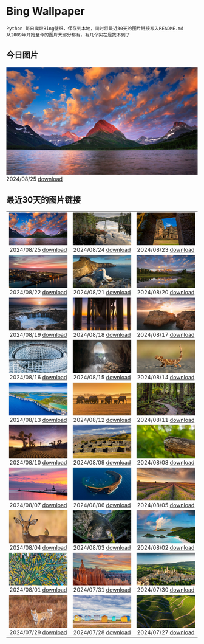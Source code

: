 # Bing Wallpaper

```
Python 每日爬取Bing壁纸，保存到本地，同时将最近30天的图片链接写入README.md
从2009年开始至今的图片大部分都有，有几个实在是找不到了
```



## 今日图片


![](./images/2024/08/25/SwiftcurrentLake_ZH-CN1513761894_1920x1080_2024-08-25.jpg)2024/08/25 [download](./images/2024/08/25/SwiftcurrentLake_ZH-CN1513761894_1920x1080_2024-08-25.jpg)

## 最近30天的图片链接


|      |      |      |
| :----: | :----: | :----: |
|![](./images/2024/08/25/SwiftcurrentLake_ZH-CN1513761894_1920x1080_2024-08-25.jpg)2024/08/25 [download](./images/2024/08/25/SwiftcurrentLake_ZH-CN1513761894_1920x1080_2024-08-25.jpg)|![](./images/2024/08/24/KatahdinWoods_ZH-CN0748954905_1920x1080_2024-08-24.jpg)2024/08/24 [download](./images/2024/08/24/KatahdinWoods_ZH-CN0748954905_1920x1080_2024-08-24.jpg)|![](./images/2024/08/23/PrasatPhanom_ZH-CN0445884858_1920x1080_2024-08-23.jpg)2024/08/23 [download](./images/2024/08/23/PrasatPhanom_ZH-CN0445884858_1920x1080_2024-08-23.jpg)|
|![](./images/2024/08/22/OceanCityMD_ZH-CN1876928284_1920x1080_2024-08-22.jpg)2024/08/22 [download](./images/2024/08/22/OceanCityMD_ZH-CN1876928284_1920x1080_2024-08-22.jpg)|![](./images/2024/08/21/NazcaBooby_ZH-CN1534931799_1920x1080_2024-08-21.jpg)2024/08/21 [download](./images/2024/08/21/NazcaBooby_ZH-CN1534931799_1920x1080_2024-08-21.jpg)|![](./images/2024/08/20/TetonSunrise_ZH-CN1118823848_1920x1080_2024-08-20.jpg)2024/08/20 [download](./images/2024/08/20/TetonSunrise_ZH-CN1118823848_1920x1080_2024-08-20.jpg)|
|![](./images/2024/08/19/RegataSanGines_ZH-CN0807566522_1920x1080_2024-08-19.jpg)2024/08/19 [download](./images/2024/08/19/RegataSanGines_ZH-CN0807566522_1920x1080_2024-08-19.jpg)|![](./images/2024/08/18/HuntingtonBeach_ZH-CN0368691951_1920x1080_2024-08-18.jpg)2024/08/18 [download](./images/2024/08/18/HuntingtonBeach_ZH-CN0368691951_1920x1080_2024-08-18.jpg)|![](./images/2024/08/17/AlfanzinaLighthouse_ZH-CN9704515669_1920x1080_2024-08-17.jpg)2024/08/17 [download](./images/2024/08/17/AlfanzinaLighthouse_ZH-CN9704515669_1920x1080_2024-08-17.jpg)|
|![](./images/2024/08/16/JapanRollerCoaster_ZH-CN7954058301_1920x1080_2024-08-16.jpg)2024/08/16 [download](./images/2024/08/16/JapanRollerCoaster_ZH-CN7954058301_1920x1080_2024-08-16.jpg)|![](./images/2024/08/15/HangCave_ZH-CN9217507365_1920x1080_2024-08-15.jpg)2024/08/15 [download](./images/2024/08/15/HangCave_ZH-CN9217507365_1920x1080_2024-08-15.jpg)|![](./images/2024/08/14/WatarrkaLizard_ZH-CN7974623468_1920x1080_2024-08-14.jpg)2024/08/14 [download](./images/2024/08/14/WatarrkaLizard_ZH-CN7974623468_1920x1080_2024-08-14.jpg)|
|![](./images/2024/08/13/DugiOtokCroatia_ZH-CN7791404392_1920x1080_2024-08-13.jpg)2024/08/13 [download](./images/2024/08/13/DugiOtokCroatia_ZH-CN7791404392_1920x1080_2024-08-13.jpg)|![](./images/2024/08/12/ElephantsAmboseli_ZH-CN7596989061_1920x1080_2024-08-12.jpg)2024/08/12 [download](./images/2024/08/12/ElephantsAmboseli_ZH-CN7596989061_1920x1080_2024-08-12.jpg)|![](./images/2024/08/11/TofinoVancouver_ZH-CN6920493172_1920x1080_2024-08-11.jpg)2024/08/11 [download](./images/2024/08/11/TofinoVancouver_ZH-CN6920493172_1920x1080_2024-08-11.jpg)|
|![](./images/2024/08/10/JoshuaTreeNP_ZH-CN5917576674_1920x1080_2024-08-10.jpg)2024/08/10 [download](./images/2024/08/10/JoshuaTreeNP_ZH-CN5917576674_1920x1080_2024-08-10.jpg)|![](./images/2024/08/09/IncaRuinPeru_ZH-CN5068602301_1920x1080_2024-08-09.jpg)2024/08/09 [download](./images/2024/08/09/IncaRuinPeru_ZH-CN5068602301_1920x1080_2024-08-09.jpg)|![](./images/2024/08/08/SpottedOwlet_ZH-CN0841935587_1920x1080_2024-08-08.jpg)2024/08/08 [download](./images/2024/08/08/SpottedOwlet_ZH-CN0841935587_1920x1080_2024-08-08.jpg)|
|![](./images/2024/08/07/MichiganLighthouse_ZH-CN0581377136_1920x1080_2024-08-07.jpg)2024/08/07 [download](./images/2024/08/07/MichiganLighthouse_ZH-CN0581377136_1920x1080_2024-08-07.jpg)|![](./images/2024/08/06/MolokiniHawaii_ZH-CN0375050872_1920x1080_2024-08-06.jpg)2024/08/06 [download](./images/2024/08/06/MolokiniHawaii_ZH-CN0375050872_1920x1080_2024-08-06.jpg)|![](./images/2024/08/05/HertfordshireLavender_ZH-CN9771886404_1920x1080_2024-08-05.jpg)2024/08/05 [download](./images/2024/08/05/HertfordshireLavender_ZH-CN9771886404_1920x1080_2024-08-05.jpg)|
|![](./images/2024/08/04/ImpalaOxpecker_ZH-CN9652434873_1920x1080_2024-08-04.jpg)2024/08/04 [download](./images/2024/08/04/ImpalaOxpecker_ZH-CN9652434873_1920x1080_2024-08-04.jpg)|![](./images/2024/08/03/WulongKarst_ZH-CN9386528384_1920x1080_2024-08-03.jpg)2024/08/03 [download](./images/2024/08/03/WulongKarst_ZH-CN9386528384_1920x1080_2024-08-03.jpg)|![](./images/2024/08/02/TrunkBay_ZH-CN9268190655_1920x1080_2024-08-02.jpg)2024/08/02 [download](./images/2024/08/02/TrunkBay_ZH-CN9268190655_1920x1080_2024-08-02.jpg)|
|![](./images/2024/08/01/KaptaiLake_ZH-CN9085738832_1920x1080_2024-08-01.jpg)2024/08/01 [download](./images/2024/08/01/KaptaiLake_ZH-CN9085738832_1920x1080_2024-08-01.jpg)|![](./images/2024/07/31/HoodoosBryce_ZH-CN8398575172_1920x1080_2024-07-31.jpg)2024/07/31 [download](./images/2024/07/31/HoodoosBryce_ZH-CN8398575172_1920x1080_2024-07-31.jpg)|![](./images/2024/07/30/GimignanoTuscany_ZH-CN8059318824_1920x1080_2024-07-30.jpg)2024/07/30 [download](./images/2024/07/30/GimignanoTuscany_ZH-CN8059318824_1920x1080_2024-07-30.jpg)|
|![](./images/2024/07/29/CorbettTigers_ZH-CN6927569938_1920x1080_2024-07-29.jpg)2024/07/29 [download](./images/2024/07/29/CorbettTigers_ZH-CN6927569938_1920x1080_2024-07-29.jpg)|![](./images/2024/07/28/BeachHutsSweden_ZH-CN4193150313_1920x1080_2024-07-28.jpg)2024/07/28 [download](./images/2024/07/28/BeachHutsSweden_ZH-CN4193150313_1920x1080_2024-07-28.jpg)|![](./images/2024/07/27/RhinelandVineyards_ZH-CN3332101688_1920x1080_2024-07-27.jpg)2024/07/27 [download](./images/2024/07/27/RhinelandVineyards_ZH-CN3332101688_1920x1080_2024-07-27.jpg)|


